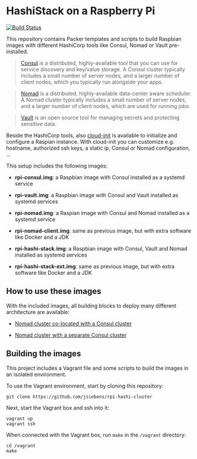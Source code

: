 # HashiStack on a Raspberry Pi

[![Build Status](https://travis-ci.org/jsiebens/rpi-hashistack.svg?branch=master)](https://travis-ci.org/jsiebens/rpi-hashistack)

This repository contains Packer templates and scripts to build Raspbian images with different HashiCorp tools like Consul, Nomad or Vault pre-installed.

>[Consul](https://www.consul.io/) is a distributed, highly-available tool that you can use for service discovery and key/value storage. A Consul cluster typically includes a small number of server nodes, and a larger number of client nodes, which you typically run alongside your apps.

>[Nomad](https://www.nomadproject.io/) is a distributed, highly-available data-center aware scheduler. A Nomad cluster typically includes a small number of server nodes, and a larger number of client nodes, which are used for running jobs.

>[Vault](https://www.vaultproject.io/) is an open source tool for managing secrets and protecting sensitive data.

Beside the HashiCorp tools, also [cloud-init](https://cloudinit.readthedocs.io/en/18.3/) is available to initialize and configure a Raspian instance. With cloud-init you can customize e.g. hostname, authorized ssh keys, a static ip, Consul or Nomad configuration, ... 

This setup includes the following images:

- __rpi-consul.img__: a Raspbian image with Consul installed as a systemd service

- __rpi-vault.img__: a Raspbian image with Consul and Vault installed as systemd services

- __rpi-nomad.img__: a Raspian image with Consul and Nomad installed as a systemd service

- __rpi-nomad-client.img__: same as previous image, but with extra software like Docker and a JDK

- __rpi-hashi-stack.img__: a Raspbian image with Consul, Vault and Nomad installed as systemd services

- __rpi-hashi-stack-ext.img__: same as previous image, but with extra software like Docker and a JDK

## How to use these images

With the included images, all building blocks to deploy many different architecture are available:

- [Nomad cluster co-located with a Consul cluster](./examples/nomad-consul-colocated-cluster)

- [Nomad cluster with a separate Consul cluster](./examples/nomad-consul-separate-cluster)

## Building the images

This project includes a Vagrant file and some scripts to build the images in an isolated environment.

To use the Vagrant environment, start by cloning this repository:

```
git clone https://github.com/jsiebens/rpi-hashi-cluster
```

Next, start the Vagrant box and ssh into it:

```
vagrant up
vagrant ssh
```

When connected with the Vagrant box, run `make` in the `/vagrant` directory:

```
cd /vagrant
make
```
